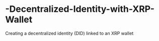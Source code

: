 # -Decentralized-Identity-with-XRP-Wallet
Creating a decentralized identity (DID) linked to an XRP wallet
